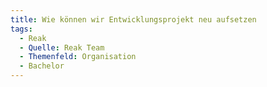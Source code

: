 ```yaml
---
title: Wie können wir Entwicklungsprojekt neu aufsetzen
tags:
  - Reak
  - Quelle: Reak Team
  - Themenfeld: Organisation
  - Bachelor
---
```

